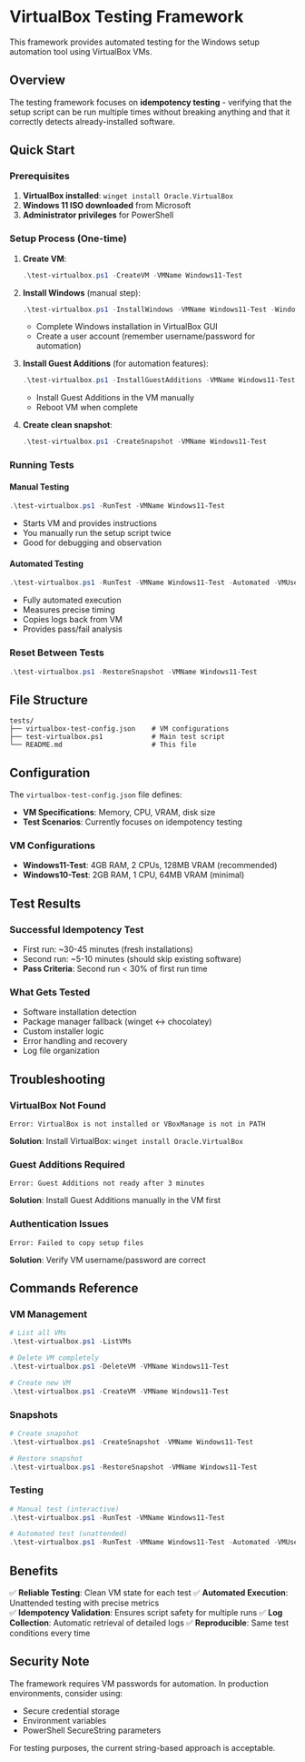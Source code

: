 # VirtualBox Testing Framework

This framework provides automated testing for the Windows setup automation tool using VirtualBox VMs.

## Overview

The testing framework focuses on **idempotency testing** - verifying that the setup script can be run multiple times without breaking anything and that it correctly detects already-installed software.

## Quick Start

### Prerequisites
1. **VirtualBox installed**: `winget install Oracle.VirtualBox`
2. **Windows 11 ISO downloaded** from Microsoft
3. **Administrator privileges** for PowerShell

### Setup Process (One-time)

1. **Create VM**:
   ```powershell
   .\test-virtualbox.ps1 -CreateVM -VMName Windows11-Test
   ```

2. **Install Windows** (manual step):
   ```powershell
   .\test-virtualbox.ps1 -InstallWindows -VMName Windows11-Test -WindowsISO "C:\path\to\windows11.iso"
   ```
   - Complete Windows installation in VirtualBox GUI
   - Create a user account (remember username/password for automation)

3. **Install Guest Additions** (for automation features):
   ```powershell
   .\test-virtualbox.ps1 -InstallGuestAdditions -VMName Windows11-Test
   ```
   - Install Guest Additions in the VM manually
   - Reboot VM when complete

4. **Create clean snapshot**:
   ```powershell
   .\test-virtualbox.ps1 -CreateSnapshot -VMName Windows11-Test
   ```

### Running Tests

#### Manual Testing
```powershell
.\test-virtualbox.ps1 -RunTest -VMName Windows11-Test
```
- Starts VM and provides instructions
- You manually run the setup script twice
- Good for debugging and observation

#### Automated Testing
```powershell
.\test-virtualbox.ps1 -RunTest -VMName Windows11-Test -Automated -VMUsername "Administrator" -VMPassword "YourPassword"
```
- Fully automated execution
- Measures precise timing
- Copies logs back from VM
- Provides pass/fail analysis

### Reset Between Tests
```powershell
.\test-virtualbox.ps1 -RestoreSnapshot -VMName Windows11-Test
```

## File Structure

```
tests/
├── virtualbox-test-config.json    # VM configurations
├── test-virtualbox.ps1            # Main test script
└── README.md                      # This file
```

## Configuration

The `virtualbox-test-config.json` file defines:

- **VM Specifications**: Memory, CPU, VRAM, disk size
- **Test Scenarios**: Currently focuses on idempotency testing

### VM Configurations

- **Windows11-Test**: 4GB RAM, 2 CPUs, 128MB VRAM (recommended)
- **Windows10-Test**: 2GB RAM, 1 CPU, 64MB VRAM (minimal)

## Test Results

### Successful Idempotency Test
- First run: ~30-45 minutes (fresh installations)
- Second run: ~5-10 minutes (should skip existing software)
- **Pass Criteria**: Second run < 30% of first run time

### What Gets Tested
- Software installation detection
- Package manager fallback (winget ↔ chocolatey)
- Custom installer logic
- Error handling and recovery
- Log file organization

## Troubleshooting

### VirtualBox Not Found
```
Error: VirtualBox is not installed or VBoxManage is not in PATH
```
**Solution**: Install VirtualBox: `winget install Oracle.VirtualBox`

### Guest Additions Required
```
Error: Guest Additions not ready after 3 minutes
```
**Solution**: Install Guest Additions manually in the VM first

### Authentication Issues
```
Error: Failed to copy setup files
```
**Solution**: Verify VM username/password are correct

## Commands Reference

### VM Management
```powershell
# List all VMs
.\test-virtualbox.ps1 -ListVMs

# Delete VM completely
.\test-virtualbox.ps1 -DeleteVM -VMName Windows11-Test

# Create new VM
.\test-virtualbox.ps1 -CreateVM -VMName Windows11-Test
```

### Snapshots
```powershell
# Create snapshot
.\test-virtualbox.ps1 -CreateSnapshot -VMName Windows11-Test

# Restore snapshot
.\test-virtualbox.ps1 -RestoreSnapshot -VMName Windows11-Test
```

### Testing
```powershell
# Manual test (interactive)
.\test-virtualbox.ps1 -RunTest -VMName Windows11-Test

# Automated test (unattended)
.\test-virtualbox.ps1 -RunTest -VMName Windows11-Test -Automated -VMUsername "User" -VMPassword "Pass"
```

## Benefits

✅ **Reliable Testing**: Clean VM state for each test
✅ **Automated Execution**: Unattended testing with precise metrics  
✅ **Idempotency Validation**: Ensures script safety for multiple runs
✅ **Log Collection**: Automatic retrieval of detailed logs
✅ **Reproducible**: Same test conditions every time

## Security Note

The framework requires VM passwords for automation. In production environments, consider using:
- Secure credential storage
- Environment variables
- PowerShell SecureString parameters

For testing purposes, the current string-based approach is acceptable.
